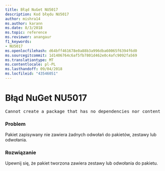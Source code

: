 ```yaml
---
title: Błąd NuGet NU5017
description: Kod błędu NU5017
author: mishra14
ms.author: karann
ms.date: 8/3/2018
ms.topic: reference
ms.reviewer: anangaur
f1_keywords:
- NU5017
ms.openlocfilehash: d64bff461678e0a88b3a996dba60065f6394f6d0
ms.sourcegitcommit: 1d1406764c6af5fb7801d462e0c4afc9092fa569
ms.translationtype: MT
ms.contentlocale: pl-PL
ms.lasthandoff: 09/04/2018
ms.locfileid: "43546051"
---
```

# <a name="nuget-error-nu5017"></a>Błąd NuGet NU5017
<pre>Cannot create a package that has no dependencies nor content.</pre>

### <a name="issue"></a>Problem

Pakiet zapisywany nie zawiera żadnych odwołań do pakietów, zestawy lub odwołania.


### <a name="solution"></a>Rozwiązanie

Upewnij się, że pakiet tworzona zawiera zestawy lub odwołania do pakietu.

